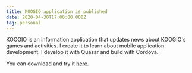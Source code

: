 ```yaml
---
title: KOOGIO application is published
date: 2020-04-30T17:00:00.000Z
tag: personal
---
```


KOOGIO is an information application that updates news about KOOGIO's games and activities. I create it to learn about mobile application development. I develop it with Quasar and build with Cordova.

You can download and try it [here](https://play.google.com/store/apps/details?id=com.koogio.app).
